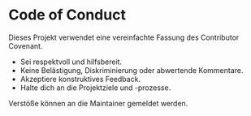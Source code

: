 # Code of Conduct

Dieses Projekt verwendet eine vereinfachte Fassung des Contributor Covenant.
- Sei respektvoll und hilfsbereit.
- Keine Belästigung, Diskriminierung oder abwertende Kommentare.
- Akzeptiere konstruktives Feedback.
- Halte dich an die Projektziele und -prozesse.

Verstöße können an die Maintainer gemeldet werden.
